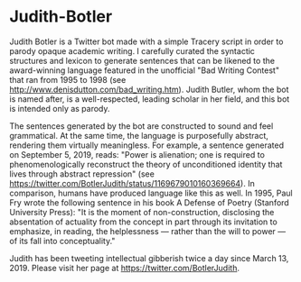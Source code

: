 # Judith-Botler

Judith Botler is a Twitter bot made with a simple Tracery script in order to parody opaque academic writing. I carefully curated the syntactic structures and lexicon to generate sentences that can be likened to the award-winning language featured in the unofficial "Bad Writing Contest" that ran from 1995 to 1998 (see http://www.denisdutton.com/bad_writing.htm). Judith Butler, whom the bot is named after, is a well-respected, leading scholar in her field, and this bot is intended only as parody.

The sentences generated by the bot are constructed to sound and feel grammatical. At the same time, the language is purposefully abstract, rendering them virtually meaningless. For example, a sentence generated on September 5, 2019, reads: "Power is alienation; one is required to phenomenologically reconstruct the theory of unconditioned identity that lives through abstract repression" (see https://twitter.com/BotlerJudith/status/1169679010160369664). In comparison, humans have produced language like this as well. In 1995, Paul Fry wrote the following sentence in his book A Defense of Poetry (Stanford University Press): "It is the moment of non-construction, disclosing the absentation of actuality from the concept in part through its invitation to emphasize, in reading, the helplessness — rather than the will to power — of its fall into conceptuality."

Judith has been tweeting intellectual gibberish twice a day since March 13, 2019. Please visit her page at https://twitter.com/BotlerJudith. 
